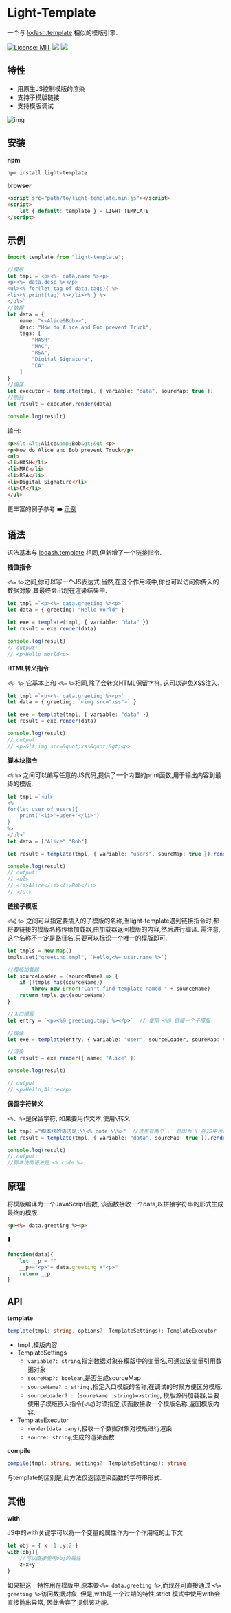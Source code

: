# Light-Template

一个与 [lodash.template](https://lodash.com/docs/4.17.15#template) 相似的模版引擎.

[![License: MIT](https://img.shields.io/badge/License-MIT-yellow.svg)](https://opensource.org/licenses/MIT)
<a href="https://travis-ci.com/light0x00/light-template"><img src="https://travis-ci.com/light0x00/light-template.svg?branch=master"></a> 
<a href="https://www.npmjs.com/package/light-template"><img src="https://img.shields.io/npm/v/light-template"></a>

## 特性

- 用原生JS控制模版的渲染
- 支持子模版链接
- 支持模版调试

![img](./docs/debug-demo.png)

## 安装

**npm**

```bash
npm install light-template
```

**browser**

```html
<script src="path/to/light-template.min.js"></script>
<script>
	let { default: template } = LIGHT_TEMPLATE
</script>
```

## 示例

```ts
import template from "light-template";

//模版
let tmpl =`<p><%- data.name %><p>
<p><%= data.desc %></p>
<ul><% for(let tag of data.tags){ %>
<li><% print(tag) %></li><% } %>
</ul>`
//数据
let data = {
	name: "<<Alice&Bob>>",
	desc: "How do Alice and Bob prevent Truck",
	tags: [
		"HASH",
		"MAC",
		"RSA",
		"Digital Signature",
		"CA"
	]
}
//编译
let executor = template(tmpl, { variable: "data", soureMap: true }) 
//执行
let result = executor.render(data)

console.log(result)
```

输出:

```html
<p>&lt;&lt;Alice&amp;Bob&gt;&gt;<p>
<p>How do Alice and Bob prevent Truck</p>
<ul>
<li>HASH</li>
<li>MAC</li>
<li>RSA</li>
<li>Digital Signature</li>
<li>CA</li>
</ul>
```

更丰富的例子参考 ➡️ [示例](https://github.com/light0x00/light-template/tree/master/examples)

## 语法

语法基本与 [lodash.template](https://lodash.com/docs/4.17.15#template) 相同,但新增了一个链接指令.

**插值指令**

`<%=` `%>`之间,你可以写一个JS表达式,当然,在这个作用域中,你也可以访问你传入的数据对象,其最终会出现在渲染结果中.

```ts
let tmpl =`<p><%= data.greeting %><p>`
let data = { greeting: "Hello World" }

let exe = template(tmpl, { variable: "data" })
let result = exe.render(data)

console.log(result)
// output:
// <p>Hello World<p>
```

**HTML转义指令**

`<%-` `%>`,它基本上和 `<%=` `%>`相同,除了会转义HTML保留字符. 这可以避免XSS注入.

```ts
let tmpl =`<p><%- data.greeting %><p>`
let data = { greeting: `<img src="xss">` }

let exe = template(tmpl, { variable: "data" })
let result = exe.render(data)

console.log(result)
// output:
// <p>&lt;img src=&quot;xss&quot;&gt;<p>
```

**脚本块指令**

`<%` `%>` 之间可以编写任意的JS代码,提供了一个内置的print函数,用于输出内容到最终的模版.

```ts
let tmpl =`<ul>
<% 
for(let user of users){
	print('<li>'+user+'</li>')
} 
%>
</ul>`
let data = ["Alice","Bob"]

let result = template(tmpl, { variable: "users", soureMap: true }).render(data)

console.log(result)
// output:
// <ul>
// <li>Alice</li><li>Bob</li>
// </ul>
```

**链接子模版**

`<%@` `%>` 之间可以指定要插入的子模版的名称,当light-template遇到链接指令时,都将要链接的模版名称传给加载器,由加载器返回模版的内容,然后进行编译. 需注意,这个名称不一定是路径名,只要可以标识一个唯一的模版即可.

```ts
let tmpls = new Map()
tmpls.set("greeting.tmpl", `Hello,<%= user.name %>`)

//模版加载器
let sourceLoader = (sourceName) => {
	if (!tmpls.has(sourceName))
		throw new Error("Can't find template named " + sourceName)
	return tmpls.get(sourceName)
}

//入口模版
let entry = `<p><%@ greeting.tmpl %></p>`  // 使用 <%@ 链接一个子模版

//编译
let exe = template(entry, { variable: "user", sourceLoader, soureMap: true })

//渲染
let result = exe.render({ name: "Alice" })

console.log(result)

// output:
// <p>Hello,Alice</p>
```

**保留字符转义**

`<%`、`%>`是保留字符, 如果要用作文本,使用`\`转义

```ts
let tmpl ="脚本块的语法是:\\<% code \\%>"  //这里有两个`\` 是因为`\`在JS中也是特殊字符,因此要加一个`\`转义
let result = template(tmpl, { variable: "data", soureMap: true }).render({})

console.log(result)
// output:
//脚本块的语法是:<% code %>
```

## 原理

将模版编译为一个JavaScript函数, 该函数接收一个data,以拼接字符串的形式生成最终的模版.

```html
<p><%= data.greeting %><p>
```

⬇️

```js
function(data){
	let __p = ""
	__p+="<p>"+ data.greeting +"<p>"
	return __p
}
```

## API

**template**

```ts
template(tmpl: string, options?: TemplateSettings): TemplateExecutor
```

- tmpl ,模版内容
- TemplateSettings
	- `variable?: string`,指定数据对象在模版中的变量名,可通过该变量引用数据对象
	- `soureMap?: boolean`,是否生成sourceMap
	- `sourceName? : string` ,指定入口模版的名称,在调试的时候方便区分模版.
	- `sourceLoader? : (soureName :string)=>string`, 模版源码加载器,当要使用子模版嵌入指令(`<%@`)时须指定,该函数接收一个模版名称,返回模版内容.
- TemplateExecutor
	- `render(data :any)`,接收一个数据对象对模版进行渲染
	- `source: string`,生成的渲染函数

**compile**

```ts
compile(tmpl: string, settings?: TemplateSettings): string
```
与template的区别是,此方法仅返回渲染函数的字符串形式. 

## 其他

**with**

JS中的with关键字可以将一个变量的属性作为一个作用域的上下文

```js
let obj = { x :1 ,y:2 }
with(obj){
	//可以直接使用obj的属性
	z=x+y
}
```

如果把这一特性用在模版中,原本要`<%= data.greeting %>`,而现在可直接通过 `<%= greeting %>`访问数据对象.
但是,with是一个过期的特性,strict 模式中使用with会直接抛出异常, 因此舍弃了提供该功能.



